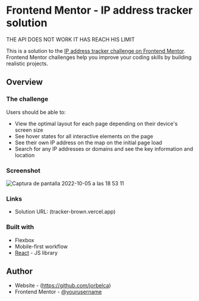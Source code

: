 # Frontend Mentor - IP address tracker solution
THE API DOES NOT WORK IT HAS REACH HIS LIMIT

This is a solution to the [IP address tracker challenge on Frontend Mentor](https://www.frontendmentor.io/challenges/ip-address-tracker-I8-0yYAH0). Frontend Mentor challenges help you improve your coding skills by building realistic projects. 


## Overview

### The challenge

Users should be able to:

- View the optimal layout for each page depending on their device's screen size
- See hover states for all interactive elements on the page
- See their own IP address on the map on the initial page load
- Search for any IP addresses or domains and see the key information and location

### Screenshot
![Captura de pantalla 2022-10-05 a las 18 53 11](https://user-images.githubusercontent.com/76847923/194118125-591f146a-f12c-4ed2-b938-2e75789b2356.png)




### Links

- Solution URL: (tracker-brown.vercel.app)


### Built with

- Flexbox
- Mobile-first workflow
- [React](https://reactjs.org/) - JS library







## Author

- Website - (https://github.com/jorbelca)
- Frontend Mentor - [@yourusername](https://www.frontendmentor.io/profile/yourusername)


